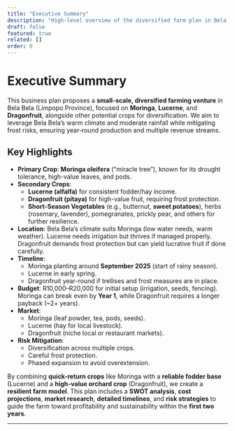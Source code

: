 ```yaml
---
title: "Executive Summary"
description: "High-level overview of the diversified farm plan in Bela Bela."
draft: false
featured: true
related: []
order: 0
---
```


# Executive Summary

This business plan proposes a **small-scale, diversified farming venture** in Bela Bela (Limpopo Province), focused on **Moringa**, **Lucerne**, and **Dragonfruit**, alongside other potential crops for diversification. We aim to leverage Bela Bela’s warm climate and moderate rainfall while mitigating frost risks, ensuring year-round production and multiple revenue streams.

## Key Highlights

- **Primary Crop**: **Moringa oleifera** (“miracle tree”), known for its drought tolerance, high-value leaves, and pods.  
- **Secondary Crops**:  
  - **Lucerne (alfalfa)** for consistent fodder/hay income.  
  - **Dragonfruit (pitaya)** for high-value fruit, requiring frost protection.  
  - **Short-Season Vegetables** (e.g., butternut, **sweet potatoes**), herbs (rosemary, lavender), pomegranates, prickly pear, and others for further resilience.  
- **Location**: Bela Bela’s climate suits Moringa (low water needs, warm weather). Lucerne needs irrigation but thrives if managed properly. Dragonfruit demands frost protection but can yield lucrative fruit if done carefully.  
- **Timeline**:  
  - Moringa planting around **September 2025** (start of rainy season).  
  - Lucerne in early spring.  
  - Dragonfruit year-round if trellises and frost measures are in place.  
- **Budget**: R10,000–R20,000 for initial setup (irrigation, seeds, fencing). Moringa can break even by **Year 1**, while Dragonfruit requires a longer payback (~2+ years).  
- **Market**:  
  - Moringa (leaf powder, tea, pods, seeds).  
  - Lucerne (hay for local livestock).  
  - Dragonfruit (niche local or restaurant markets).  
- **Risk Mitigation**:  
  - Diversification across multiple crops.  
  - Careful frost protection.  
  - Phased expansion to avoid overextension.

By combining **quick-return crops** like Moringa with a **reliable fodder base** (Lucerne) and a **high-value orchard crop** (Dragonfruit), we create a **resilient farm model**. This plan includes a **SWOT analysis**, **cost projections**, **market research**, **detailed timelines**, and **risk strategies** to guide the farm toward profitability and sustainability within the **first two years**.

---
